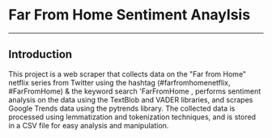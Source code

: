 # Far From Home Sentiment Anaylsis

----
## Introduction
This project is a web scraper that collects data on the "Far from Home" netflix series from Twitter using the hashtag (#farfromhomenetflix, #FarFromHome) & the keyword search 'FarFromHome , performs sentiment analysis on the data using the TextBlob and VADER libraries, and scrapes Google Trends data using the pytrends library. The collected data is processed using lemmatization and tokenization techniques, and is stored in a CSV file for easy analysis and manipulation.
